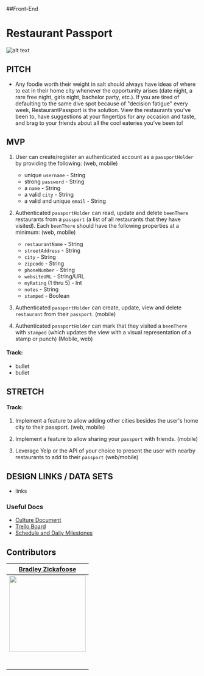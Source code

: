 ##Front-End

# Restaurant Passport
![alt text](https://cdn2.atlantamagazine.com/wp-content/uploads/sites/4/2019/07/RestaurantEugene01_courtesy.jpg "alt-text")

## PITCH
* Any foodie worth their weight in salt should always have ideas of where to eat in their home city whenever the opportunity arises (date night, a rare free night, girls night, bachelor party, etc.). If you are tired of defaulting to the same dive spot because of "decision fatigue" every week, RestaurantPassport is the solution. View the restaurants you've been to, have suggestions  at your fingertips for any occasion and taste, and brag to your friends about all the cool eateries you've been to!

## MVP
1. User can create/register an authenticated account as a `passportHolder` by providing the following: (web, mobile)
	* unique `username` - String
	* strong `password` - String
	* a `name` - String
	* a valid `city` - String
	* a valid and unique `email` - String

2. Authenticated `passportHolder` can read, update and delete `beenThere` restaurants from a `passport` (a list of all restaurants that they have visited). Each `beenThere` should have the following properties at a minimum: (web, mobile)
	
	* `restaurantName` - String
	* `streetAddress` - String
	* `city` - String
	* `zipcode` - String
	* `phoneNumber` - String
	* `websiteURL` - String/URL
	* `myRating` (1 thru 5) - Int
	* `notes` - String
	* `stamped` - Boolean


3. Authenticated `passportHolder` can create, update, view and delete `restaurant` from their `passport`. (mobile)

4. Authenticated `passportHolder` can mark that they visited a `beenThere` with `stamped` (which updates the view with a visual representation of a stamp or punch) (Mobile, web)

#### Track:
- bullet
- bullet

## STRETCH

#### Track:
1. Implement a feature to allow adding other cities besides the user's home city to their passport. (web, mobile)

2. Implement a feature to allow sharing your `passport` with friends. (mobile)

3. Leverage Yelp or the API of your choice to present the user with nearby restaurants to add to their `passport` (web/mobile)


## DESIGN LINKS / DATA SETS
- links

### Useful Docs
* [Culture Document](url)
* [Trello Board](https://trello.com/b/vaM1nrSn/build-week-restaurant-passport)
* [Schedule and Daily Milestones](url)

## Contributors


|                                      [Bradley Zickafoose](https://github.com/bradzickafoose)                                     | 
| :----------------------------------------------------------------------------------------------------------------------: | 
|      [<img src="https://avatars1.githubusercontent.com/u/52334965?s=460&v=4" width = "200" />](https://github.com/in/zickafoose)      | 
|      [<img src="https://github.com/favicon.ico" width="15"> ](https://github.com/in/zickafoose)                 | 
| [ <img src="https://static.licdn.com/sc/h/al2o9zrvru7aqj8e1x2rzsrca" width="15"> ](https://www.linkedin.com/in/zickafoose/)  
